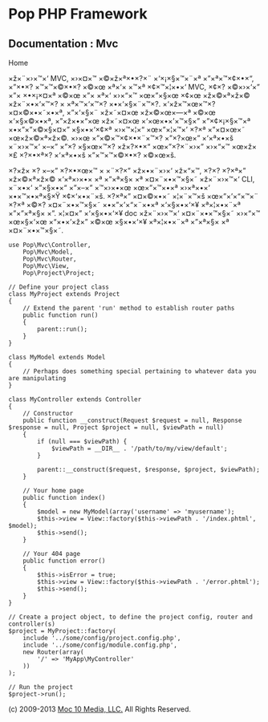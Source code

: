 Pop PHP Framework
=================

Documentation : Mvc
-------------------

Home

×ž×¨×›×™×‘ MVC, ×›×¤×™ ×©×ž×ª×•×?×¨ ×‘×¡×§×™×¨×ª ×”×ª×™×¢×•×“, ×”×•×?
×™×™×©×•×? ×©×œ ×ª×‘× ×™×ª ×¢×™×¦×•×‘ MVC, ×¢×? ×©×›×‘×” ×”× ×•×¡×¤×ª
×©×œ ×”× ×ª×‘ ×›×“×™ ×œ×”×§×œ ×¢×œ ×ž×©×ª×ž×© ×ž×¨×•×‘×™×? × ×ª×™×‘×™×?
×•×‘×§×¨×™×?. ×‘×ž×™×œ×™×? ×¤×©×•×˜×•×ª, ×”×‘×§×¨ ×ž×˜×¤×œ ×ž×©×œ×—×ª
×©×œ ×‘×§×©×•×ª, ×”×ž×•×“×œ ×ž×˜×¤×œ ×‘×œ×•×’×™×§×” ×”×¢×¡×§×™×ª
×•×”×”×©×§×¤×” ×§×•×‘×¢×ª ×›×™×¦×“ ×œ×”×¦×™×’ ×?×ª ×”×¤×œ×˜
×œ×ž×©×ª×ž×©. ×›×œ ×”×©×™×¢×•×¨×™×? ×”×?×œ×” ×‘×ª×•×š ×¨×›×™×‘ ×–×” ×”×?
×§×œ×™×? ×ž×?×•×“ ×œ×”×?×¨×›×” ×›×“×™ ×œ×ž× ×£ ×?×•×ª×? ×‘×ª×•×š
×”×™×™×©×•×? ×©×œ×š.

×?×ž× ×? ×–×” ×?×•×œ×™ × ×¨×?×” ×ž×•×¨×›×‘ ×ž×“×™, ×?×? ×?×ª×”
×ž×©×ª×ž×© ×‘×ª×›×•× ×ª ×”×ª×§× ×ª ×¤×¨×•×™×§×˜ ×ž×¨×›×™×‘ CLI, ×¨×•×‘
×”×§×•×“ ×”×–×” ×™×›×•×œ ×œ×”×™×•×ª ×›×ª×•×‘ ×•×™×•×ª×§×Ÿ ×¢×‘×•×¨×š.
×?×ª×” ×¤×©×•×˜ ×¦×¨×™×š ×œ×”×’×“×™×¨ ×?×ª ×©×? ×¤×¨×•×™×§×˜
×•×”×’×“×¨×•×ª ×‘×§×•×‘×¥ ×ª×¦×•×¨×ª ×”×”×ª×§× ×”. ×¦×¤×” ×‘×§×•×‘×¥ doc
×ž×¨×›×™×‘ ×¤×¨×•×™×§×˜ ×›×“×™ ×œ×§×‘×œ ×“×•×’×ž×” ×©×œ ×§×•×‘×¥
×ª×¦×•×¨×ª ×”×ª×§× ×ª ×¤×¨×•×™×§×˜.

    use Pop\Mvc\Controller,
        Pop\Mvc\Model,
        Pop\Mvc\Router,
        Pop\Mvc\View,
        Pop\Project\Project;

    // Define your project class
    class MyProject extends Project
    {
        // Extend the parent 'run' method to establish router paths
        public function run()
        {
            parent::run();
        }
    }

    class MyModel extends Model
    {
        // Perhaps does something special pertaining to whatever data you are manipulating
    }

    class MyController extends Controller
    {
        // Constructor
        public function __construct(Request $request = null, Response $response = null, Project $project = null, $viewPath = null)
        {
            if (null === $viewPath) {
                $viewPath = __DIR__ . '/path/to/my/view/default';
            }

            parent::__construct($request, $response, $project, $viewPath);
        }

        // Your home page
        public function index()
        {
            $model = new MyModel(array('username' => 'myusername');
            $this->view = View::factory($this->viewPath . '/index.phtml', $model);
            $this->send();
        }

        // Your 404 page
        public function error()
        {
            $this->isError = true;
            $this->view = View::factory($this->viewPath . '/error.phtml');
            $this->send();
        }
    }

    // Create a project object, to define the project config, router and controller(s)
    $project = MyProject::factory(
        include '../some/config/project.config.php',
        include '../some/config/module.config.php',
        new Router(array(
            '/' => 'MyApp\MyController'
        ))
    );

    // Run the project
    $project->run();

\(c) 2009-2013 [Moc 10 Media, LLC.](http://www.moc10media.com) All
Rights Reserved.
